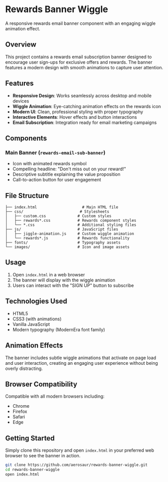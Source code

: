 # Rewards Banner Wiggle

A responsive rewards email banner component with an engaging wiggle animation effect.

## Overview

This project contains a rewards email subscription banner designed to encourage user sign-ups for exclusive offers and rewards. The banner features a modern design with smooth animations to capture user attention.

## Features

- **Responsive Design**: Works seamlessly across desktop and mobile devices
- **Wiggle Animation**: Eye-catching animation effects on the rewards icon
- **Modern UI**: Clean, professional styling with proper typography
- **Interactive Elements**: Hover effects and button interactions
- **Email Subscription**: Integration ready for email marketing campaigns

## Components

### Main Banner (`rewards-email-sub-banner`)
- Icon with animated rewards symbol
- Compelling headline: "Don't miss out on your reward!"
- Descriptive subtitle explaining the value proposition
- Call-to-action button for user engagement

## File Structure

```
├── index.html                    # Main HTML file
├── css/                         # Stylesheets
│   ├── custom.css              # Custom styles
│   ├── rewards*.css            # Rewards component styles
│   └── *.css                   # Additional styling files
├── js/                         # JavaScript files
│   ├── jiggle-animation.js     # Custom wiggle animation
│   └── rewards*.js             # Rewards functionality
├── fonts/                      # Typography assets
└── images/                     # Icon and image assets
```

## Usage

1. Open `index.html` in a web browser
2. The banner will display with the wiggle animation
3. Users can interact with the "SIGN UP" button to subscribe

## Technologies Used

- HTML5
- CSS3 (with animations)
- Vanilla JavaScript
- Modern typography (ModernEra font family)

## Animation Effects

The banner includes subtle wiggle animations that activate on page load and user interaction, creating an engaging user experience without being overly distracting.

## Browser Compatibility

Compatible with all modern browsers including:
- Chrome
- Firefox
- Safari
- Edge

## Getting Started

Simply clone this repository and open `index.html` in your preferred web browser to see the banner in action.

```bash
git clone https://github.com/aerosaur/rewards-banner-wiggle.git
cd rewards-banner-wiggle
open index.html
```